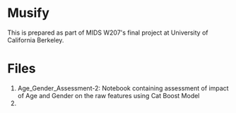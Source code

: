 # Musify
This is prepared as part of MIDS W207's final project at University of California Berkeley. 

# Files
1. Age_Gender_Assessment-2: Notebook containing assessment of impact of Age and Gender on the raw features using Cat Boost Model
2. 
